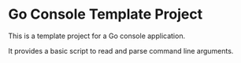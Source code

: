 # Go Console Template Project

This is a template project for a Go console application.

It provides a basic script to read and parse command line arguments.